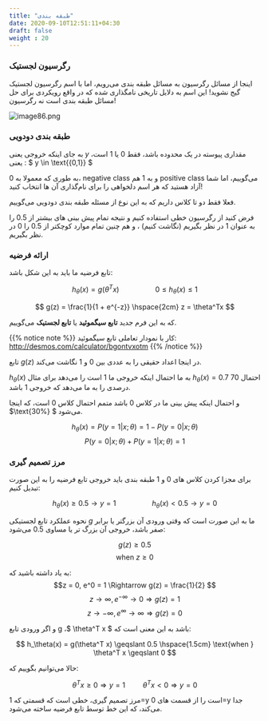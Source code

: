 ```yaml
---
title: "طبقه بندی"
date: 2020-09-10T12:51:11+04:30
draft: false
weight : 20
---
```


### رگرسیون لجستیک

اینجا از مسائل رگرسیون به مسائل طبقه بندی
می‌رویم، اما با اسم رگرسیون لجستیک گیج نشوید!
این اسم به دلایل تاریخی نامگذاری شده که در واقع
رویکردی برای حل مسائل طبقه بندی است نه رگرسیون!

![image86.png](../images/image86.png?width=18pc)

### طبقه بندی دودویی

به جای اینکه خروجی یعنی $y$  مقداری پیوسته در یک
محدوده باشد، فقط $0$ یا $1$ است، یعنی : $ y \in \text{{0,1}} $


به طوری که معمولا به $0$، negative class   و به $1$ هم
positive class می‌گوییم، اما شما آزاد هستید که هر
اسم دلخواهی را برای نام‌گذاری آن ها انتخاب کنید!

فعلا فقط دو تا کلاس داریم که به این نوع از مسئله
طبقه بندی دودویی می‌گوییم.

فرض کنید از رگرسیون خطی استفاده کنیم و نتیجه
تمام پیش بینی های بیشتر از $0.5$ را به عنوان 1 در
نظر بگیریم (نگاشت کنیم) ، و هم چنین تمام موارد
کوچکتر از $0.5$ را $0$ در نظر بگیریم.

<!-- 
**آیا این متد برای مسائل طبقه بندی دودویی خوب است؟**

{{% expand "برای پاسخ کلیک کن" %}}
naghes
{{% /expand %}} -->


### ارائه فرضیه

تابع فرضیه ما باید به این شکل باشد:

$$ h_\theta(x) = g(\theta^T x)  \hspace{2cm} 0 \leqslant h_\theta(x) \leqslant 1  $$

$$ g(z) = \frac{1}{1 + e^{-z}} \hspace{2cm} z = \theta^Tx $$

که به این فرم جدید **تابع سیگموئید** یا **تابع لجستیک**
می‌گوییم.


{{% notice note %}}
کار با نمودار تعاملی تابع سیگموئید:
http://desmos.com/calculator/bgontvxotm
{{% /notice %}}


تابع $g(z)$ در اینجا اعداد حقیقی را به عددی بین $0$ و
$1$ نگاشت می‌کند.

$h_\theta(x)$ به ما احتمال اینکه خروجی ما $1$ است را می‌دهد
برای مثال $h_\theta(x) = 0.7$ احتمال 70 درصدی را به ما
می‌دهد که خروجی $1$ باشد.

و احتمال اینکه پیش بینی ما در کلاس $0$ باشد متمم
احتمال کلاس 0 است، که اینجا $\text{30%} $ می‌شود.

$$ h_\theta(x)  = P (y=1 | x;\theta) =  1 - P (y = 0 | x;\theta) $$
$$ P (y=0 | x;\theta) + P (y=1 | x;\theta) = 1 $$


### مرز تصمیم گیری 

برای مجزا کردن کلاس های $0$ و $1$ طبقه بندی باید
خروجی تابع فرضیه را به این صورت تبدیل کنیم:

$$ h_\theta(x) \geqslant 0.5 \rightarrow y = 1 \hspace{2cm} h_\theta(x) < 0.5  \rightarrow  y = 0  $$

نحوه عملکرد تابع لجستیکی $g$ ما به این صورت است
که وقتی ورودی آن بزرگتر یا برابر صفر باشد، خروجی
آن بزرگ تر یا مساوی $0.5$ می‌شود:

$$ g(z) \geqslant 0.5 $$
$$ \text{ when } z \geqslant 0 $$


به یاد داشته باشید که:
$$z = 0, e^0 = 1 \Rightarrow g(z) = \frac{1}{2} $$
$$ z \rightarrow \infty, e^{-\infty} \rightarrow 0 \Rightarrow  g(z) = 1 $$
$$ z \rightarrow -\infty, e^{\infty} \rightarrow \infty \Rightarrow  g(z) = 0 $$

و اگر ورودی تابع g ،$ \theta^T x $ باشد به این معنی است که:

$$ h_\theta(x) = g(\theta^T x) \geqslant 0.5 \hspace{1.5cm} \text{when } \theta^T x \geqslant 0 $$

حالا می‌توانیم بگوییم که:

$$ \theta^T x \geqslant 0 \Rightarrow y = 1 \hspace{1cm} \theta^T x < 0  \Rightarrow  y = 0  $$

مرز تصمیم گیری، خطی است که قسمتی که 1=y است 
را از قسمت های 0=y جدا می‌کند، که این خط توسط
تابع فرضیه ساخته می‌شود.
